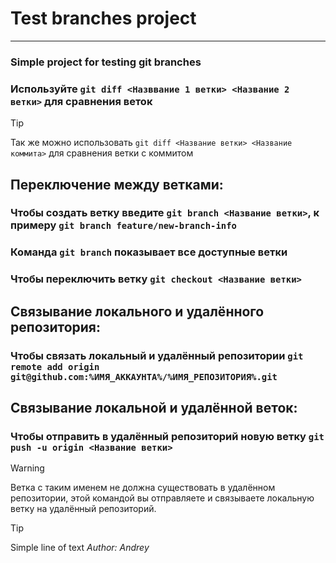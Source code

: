 # Test branches project
---
### Simple project for testing __git__ branches

### Используйте `git diff <Назввание 1 ветки> <Название 2 ветки>` для сравнения веток
> [!Tip]
> Так же можно использовать `git diff <Название ветки> <Название коммита>` для сравнения ветки с коммитом


## Переключение между ветками:
### Чтобы создать ветку введите `git branch <Название ветки>`, к примеру `git branch feature/new-branch-info`
### Команда `git branch` показывает все доступные ветки
### Чтобы переключить ветку `git checkout <Название ветки>`


## Связывание локального и удалённого репозитория:
### Чтобы связать локальный и удалённый репозитории `git remote add origin git@github.com:%ИМЯ_АККАУНТА%/%ИМЯ_РЕПОЗИТОРИЯ%.git`


## Связывание локальной и удалённой веток:
### Чтобы отправить в удалённый репозиторий новую ветку `git push -u origin <Название ветки>`
> [!WARNING]
> Ветка с таким именем не должна существовать в удалённом репозитории, этой командой вы отправляете и связываете локальную ветку на удалённый репозиторий.


> [!Tip]
> Simple line of text
*Author: Andrey*
